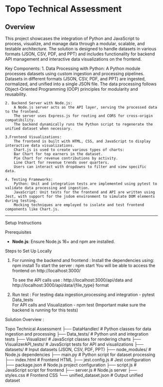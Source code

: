 # Topo Technical Assessment

## Overview

This project showcases the integration of Python and JavaScript to process, visualize, and manage data through a modular, scalable, and testable architecture. The solution is designed to handle datasets in various formats (JSON, CSV, PDF, and PPT) and includes functionality for backend API management and interactive data visualizations on the frontend.

Key Components:
    1. Data Processing with Python:
        A Python module processes datasets using custom ingestion and processing pipelines.
        Datasets in different formats (JSON, CSV, PDF, and PPT) are ingested, normalized, and unified into a single JSON file.
        The data processing follows Object-Oriented Programming (OOP) principles for modularity and reusability.

    2. Backend Server with Node.js:
        A Node.js server acts as the API layer, serving the processed data to the frontend.
        The server uses Express.js for routing and CORS for cross-origin compatibility.
        The backend dynamically runs the Python script to regenerate the unified dataset when necessary.

    3.Frontend Visualizations:
        The frontend is built with HTML, CSS, and JavaScript to display interactive data visualizations.
        Chart.js is used to create various types of charts:
        Bar Chart for top earners in the dataset.
        Pie Chart for revenue contributions by activity.
        Line Chart for revenue trends over quarters.
        Users can interact with dropdowns to filter and view specific data.

    4. Testing Frameworks:
        Python: Unit and integration tests are implemented using pytest to validate data processing and ingestion.
        JavaScript: Unit tests for the frontend and API are written using Jest, with support for the jsdom environment to simulate DOM elements during testing.
        Mocking techniques are employed to isolate and test frontend components like Chart.js.
---

Setup Instructions

Prerequisites

- **Node.js**: Ensure Node.js 16+ and npm are installed.

Steps to Set Up Locally 


1. For running the backend and frontend :
    Install the dependencies using: npm install
    To start the server : npm start
    You will be able to access the frontend on http://localhost:3000/

    To see the API calls use : http://localhost:3000/api/data and http://localhost:3000/api/data/{file_type} format

2. Run test :
    For testing data ingestion,processing and integration - pytest Data_tests\
    For API calls and Visualization - npm test    (Important make sure the backend is running for this tests)




Solution Overview : 

Topo Technical Assessment
├── DataHandler/              # Python classes for data ingestion and processing
├── Data_tests/               # Python unit and integration tests
├── Visualizer/               # JavaScript classes for rendering charts
├── VisualizerAPI_tests/      # JavaScript tests for API and visualizations
├── datasets/                 # Input datasets (JSON, CSV, PDF, PPT)
├── node_modules/             # Node.js dependencies
├── main.py                   # Python script for dataset processing
├── index.html                # Frontend HTML
├── jest.config.js            # Jest configuration
├── package.json              # Node.js project configuration
├── script.js                 # JavaScript script for frontend
├── server.js                 # Node.js server
├── styles.css                # Frontend CSS
└── unified_dataset.json      # Output unified dataset





    

